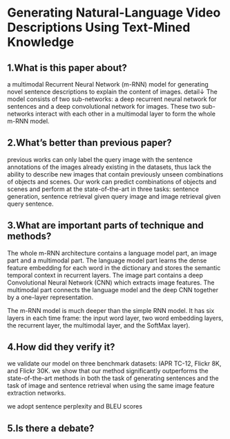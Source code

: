 # Generating Natural-Language Video Descriptions Using Text-Mined Knowledge

## 1.What is this paper about?

a multimodal Recurrent Neural Network (m-RNN) model for generating novel sentence descriptions to explain the content of images.
detail↓
The model consists of two sub-networks: a deep recurrent neural network for sentences and a deep convolutional network for images. These two sub-networks interact with each other in a multimodal layer to form the whole m-RNN model.

## 2.What’s better than previous paper?

previous works can only label the query image with the sentence annotations of the images already existing in the datasets, thus lack the ability to describe new images that contain previously unseen combinations of objects and scenes.
Our work can predict combinations of objects and scenes and perform at the state-of-the-art in three tasks: sentence generation, sentence retrieval given query image and image retrieval given query sentence.


## 3.What are important parts of technique and methods?

The whole m-RNN architecture contains a language model part, an image part and a multimodal part. The language model part learns the dense feature embedding for each word in the dictionary and stores the semantic temporal context in recurrent layers. The image part contains a deep Convolutional Neural Network (CNN) which extracts image features. The multimodal part connects the language model and the deep CNN together by a one-layer representation.

The m-RNN model is much deeper than the simple RNN model. It has six layers in each time frame: the input word layer, two word embedding layers, the recurrent layer, the multimodal layer, and the SoftMax layer).


## 4.How did they verify it?

we validate our model on three benchmark datasets: IAPR TC-12, Flickr 8K, and Flickr 30K. 
we show that our method significantly outperforms the state-of-the-art methods in both the task of generating sentences and the task of image and sentence retrieval when using the same image feature extraction networks.

we adopt sentence perplexity and BLEU scores

## 5.Is there a debate?